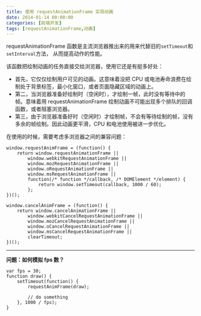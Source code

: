 ```yaml
---
title: 使用 requestAnimationFrame 实现动画
date: 2014-01-14 00:00:00
categories: [前端开发]
tags: [requestAnimationFrame,动画]
---
```


requestAnimationFrame 函数是主流浏览器推出来的用来代替旧的```setTimeout```和```setInterval```方法，
从而提高动作的性能。

该函数把绘制动画的任务直接交给浏览器，使用它还是有挺多好处：

* 首先，它仅仅绘制用户可见的动画。这意味着没把 CPU 或电池寿命浪费在绘制处于背景标签，最小化窗口，或者页面隐藏区域的动画上。
* 第二，当浏览器准备好绘制时（空闲时），才绘制一帧，此时没有等待中的帧。意味着用 requestAnimationFrame 绘制动画不可能出现多个排队的回调函数，或者阻塞浏览器。
* 第三，由于浏览器准备好时（空闲时）才绘制帧，不会有等待绘制的帧，没有多余的帧绘制。因此动画更平滑，CPU 和电池使用被进一步优化。

在使用的时候，需要考虑多浏览器之间的兼容问题：
```
window.requestAnimFrame = (function() {
	return window.requestAnimationFrame || 
		window.webkitRequestAnimationFrame || 
		window.mozRequestAnimationFrame || 
		window.oRequestAnimationFrame || 
		window.msRequestAnimationFrame ||
		function(/* function */callback, /* DOMElement */element) {
			return window.setTimeout(callback, 1000 / 60);
		};
})();

window.cancelAnimFrame = (function() {
	return window.cancelAnimationFrame || 
		window.webkitCancelRequestAnimationFrame || 
		window.mozCancelRequestAnimationFrame || 
		window.oCancelRequestAnimationFrame || 
		window.msCancelRequestAnimationFrame || 
		clearTimeout;
})();
```

---

**问题：如何模拟 fps 数？**
```
var fps = 30;
function draw() {
	setTimeout(function() {
        requestAnimFrame(draw);
        
        // do something
    }, 1000 / fps);
}
```